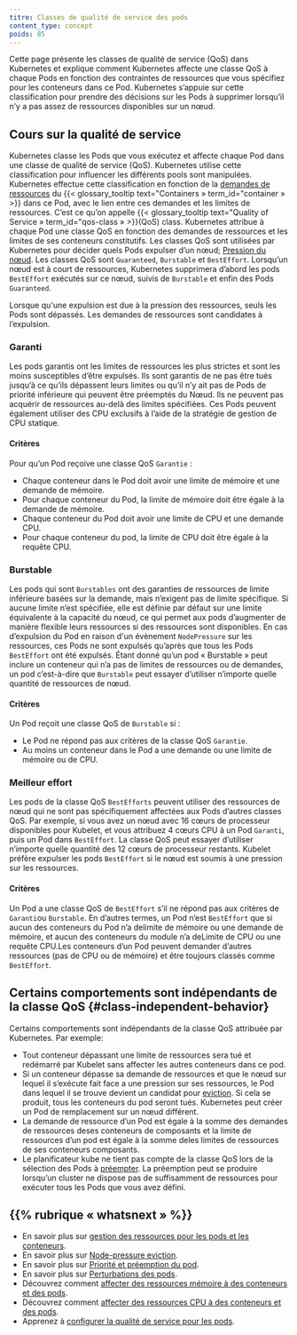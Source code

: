 ```yaml
---
titre: Classes de qualité de service des pods
content_type: concept
poids: 85
---
```


Cette page présente les classes de qualité de service (QoS) dans Kubernetes et explique comment Kubernetes affecte une classe QoS à chaque Pods en fonction des contraintes de ressources que vous spécifiez pour les conteneurs dans ce Pod. Kubernetes s’appuie sur cette classification pour prendre des décisions sur les Pods à supprimer lorsqu’il n’y a pas assez de ressources disponibles sur un nœud.

## Cours sur la qualité de service

Kubernetes classe les Pods que vous exécutez et affecte chaque Pod dans une classe de qualité de service (QoS). Kubernetes utilise cette classification pour influencer les différents pools sont manipulées. Kubernetes effectue cette classification en fonction de la [demandes de ressources](/docs/concepts/configuration/manage-resources-containers/) du {{< glossary_tooltip text="Containers » term_id="container » >}} dans ce Pod, avec le lien entre ces demandes et les limites de ressources. C’est ce qu’on appelle {{< glossary_tooltip text="Quality of Service » term_id="qos-class » >}}(QoS) class. Kubernetes attribue à chaque Pod une classe QoS en fonction des demandes de ressources et les limites de ses conteneurs constitutifs. Les classes QoS sont utilisées par Kubernetes pour décider quels Pods expulser d’un nœud; [Pression du nœud](/docs/concepts/scheduling-eviction/node-pressure-eviction/). Les classes QoS sont `Guaranteed`, `Burstable` et `BestEffort`. Lorsqu’un nœud est à court de ressources, Kubernetes supprimera d’abord les pods `BestEffort` exécutés sur ce nœud, suivis de `Burstable` et enfin des Pods `Guaranteed`.

Lorsque qu'une expulsion est due à la pression des ressources, seuls les Pods sont dépassés. Les demandes de ressources sont candidates à l’expulsion.

### Garanti

Les pods garantis ont les limites de ressources les plus strictes et sont les moins susceptibles d’être expulsés. Ils sont garantis de ne pas être tués jusqu’à ce qu’ils dépassent leurs limites ou qu’il n’y ait pas de Pods de priorité inférieure qui peuvent être préemptés du Nœud. Ils ne peuvent pas acquérir de ressources au-delà des limites spécifiées. Ces Pods peuvent également utiliser des CPU exclusifs à l’aide de la stratégie de gestion de CPU statique.

#### Critères

Pour qu’un Pod reçoive une classe QoS `Garantie` :

- Chaque conteneur dans le Pod doit avoir une limite de mémoire et une demande de mémoire.
- Pour chaque conteneur du Pod, la limite de mémoire doit être égale à la demande de mémoire.
- Chaque conteneur du Pod doit avoir une limite de CPU et une demande CPU.
- Pour chaque conteneur du pod, la limite de CPU doit être égale à la requête CPU.

### Burstable

Les pods qui sont `Burstables` ont des garanties de ressources de limite inférieure basées sur la demande, mais n’exigent pas de limite spécifique. Si aucune limite n’est spécifiée, elle est définie par défaut sur une limite équivalente à la capacité du nœud, ce qui permet aux pods d’augmenter de manière flexible leurs ressources si des ressources sont disponibles. En cas d’expulsion du Pod en raison d'un évènement `NodePressure` sur les ressources, ces Pods ne sont expulsés qu’après que tous les Pods `BestEffort` ont été expulsés. Étant donné qu’un pod « Burstable » peut inclure un conteneur qui n’a pas de limites de ressources ou de demandes, un pod c’est-à-dire que `Burstable` peut essayer d’utiliser n’importe quelle quantité de ressources de nœud.

#### Critères

Un Pod reçoit une classe QoS de `Burstable` si :

- Le Pod ne répond pas aux critères de la classe QoS `Garantie`.
- Au moins un conteneur dans le Pod a une demande ou une limite de mémoire ou de CPU.

### Meilleur effort

Les pods de la classe QoS `BestEfforts` peuvent utiliser des ressources de nœud qui ne sont pas spécifiquement affectées aux Pods d’autres classes QoS. Par exemple, si vous avez un nœud avec 16 cœurs de processeur disponibles pour Kubelet, et vous attribuez 4 cœurs CPU à un Pod `Garanti`, puis un Pod dans `BestEffort`. La classe QoS peut essayer d’utiliser n’importe quelle quantité des 12 cœurs de processeur restants. Kubelet préfère expulser les pods `BestEffort` si le nœud est soumis à une pression sur les ressources.

#### Critères

Un Pod a une classe QoS de `BestEffort` s’il ne répond pas aux critères de `Garanti`ou `Burstable`. En d’autres termes, un Pod n’est `BestEffort` que si aucun des conteneurs du Pod n’a delimite de mémoire ou une demande de mémoire, et aucun des conteneurs du module n’a deLimite de CPU ou une requête CPU.Les conteneurs d’un Pod peuvent demander d’autres ressources (pas de CPU ou de mémoire) et être toujours classés comme `BestEffort`.

## Certains comportements sont indépendants de la classe QoS {#class-independent-behavior}

Certains comportements sont indépendants de la classe QoS attribuée par Kubernetes. Par exemple:

- Tout conteneur dépassant une limite de ressources sera tué et redémarré par Kubelet sans affecter les autres conteneurs dans ce pod.
- Si un conteneur dépasse sa demande de ressources et que le nœud sur lequel il s’exécute fait face a une pression sur ses ressources, le Pod dans lequel il se trouve devient un candidat pour [eviction](/docs/concepts/scheduling-eviction/node-pressure-eviction/). Si cela se produit, tous les conteneurs du pod seront tués. Kubernetes peut créer un Pod de remplacement sur un nœud différent.
- La demande de ressource d’un Pod est égale à la somme des demandes de ressources deses conteneurs de composants et la limite de ressources d’un pod est égale à la somme deles limites de ressources de ses conteneurs composants.
- Le planificateur kube ne tient pas compte de la classe QoS lors de la sélection des Pods à [préempter](/docs/concepts/scheduling-eviction/pod-priority-preemption/#preemption). La préemption peut se produire lorsqu’un cluster ne dispose pas de suffisamment de ressources pour exécuter tous les Pods que vous avez défini.

## {{% rubrique « whatsnext » %}}

- En savoir plus sur [gestion des ressources pour les pods et les conteneurs](/docs/concepts/configuration/manage-resources-containers/).
- En savoir plus sur [Node-pressure eviction](/docs/concepts/scheduling-eviction/node-pressure-eviction/).
- En savoir plus sur [Priorité et préemption du pod](/docs/concepts/scheduling-eviction/pod-priority-preemption/).
- En savoir plus sur [Perturbations des pods](/docs/concepts/workloads/pods/disruptions/).
- Découvrez comment [affecter des ressources mémoire à des conteneurs et des pods](/docs/tasks/configure-pod-container/assign-memory-resource/).
- Découvrez comment [affecter des ressources CPU à des conteneurs et des pods](/docs/tasks/configure-pod-container/assign-cpu-resource/).
- Apprenez à [configurer la qualité de service pour les pods](/docs/tasks/configure-pod-container/quality-service-pod/).
